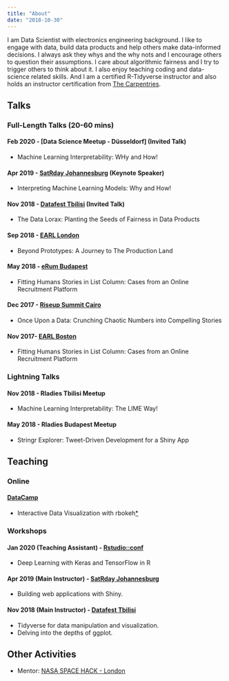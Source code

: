 ```yaml
---
title: "About"
date: "2018-10-30"
---
```



I am Data Scientist with electronics engineering background. I like to engage with data, build data products and help others make data-informed decisions. I always ask they whys and the why nots and I encourage others to question their assumptions. I care about algorithmic fairness and I try to trigger others to think about it. I also enjoy teaching coding and data-science related skills. And I am a certified R-Tidyverse instructor and also holds an instructor certification from [The Carpentries](https://carpentries.org/).

## Talks

### Full-Length Talks (20-60 mins)

#### Feb 2020 - [Data Science Meetup - Düsseldorf] **(Invited Talk)**

- Machine Learning Interpretability: WHy and How!

#### Apr 2019 - [SatRday Johannesburg](https://joburg2019.satrdays.org/) **(Keynote Speaker)**

- Interpreting Machine Learning Models: Why and How!

#### Nov 2018 - [Datafest Tbilisi](https://datafest.ge/agenda-day1.html) **(Invited Talk)**

- The Data Lorax: Planting the Seeds of Fairness in Data Products

#### Sep 2018 - [EARL London](https://earlconf.com/2018/london/)

- Beyond Prototypes: A Journey to The Production Land

#### May 2018 - [eRum Budapest](https://2018.erum.io/)

- Fitting Humans Stories in List Column: Cases from an Online Recruitment Platform

#### Dec 2017 - [Riseup Summit Cairo](https://riseupsummit.com/#/speakers)

- Once Upon a Data: Crunching Chaotic Numbers into Compelling Stories

#### Nov 2017- [EARL Boston](https://earlconf.com/2017/boston/)

- Fitting Humans Stories in List Column: Cases from an Online Recruitment Platform


### Lightning Talks

#### Nov 2018 - Rladies Tbilisi Meetup

- Machine Learning Interpretability: The LIME Way!

#### May 2018 - Rladies Budapest Meetup 

- Stringr Explorer: Tweet-Driven Development for a Shiny App

## Teaching 

### Online 

#### [DataCamp](https://www.datacamp.com)

- Interactive Data Visualization with rbokeh[*](https://www.datacamp.com/courses/interactive-data-visualization-with-rbokeh)

### Workshops

#### Jan 2020 (Teaching Assistant)  - [Rstudio::conf](https://joburg2019.satrdays.org/) 

- Deep Learning with Keras and TensorFlow in R 

#### Apr 2019 (Main Instructor) - [SatRday Johannesburg](https://joburg2019.satrdays.org/) 

- Building web applications with Shiny.

#### Nov 2018 (Main Instructor) - [Datafest Tbilisi](https://datafest.ge/agenda-day2.html) 

- Tidyverse for data manipulation and visualization.
- Delving into the depths of ggplot.

## Other Activities 

- Mentor: [NASA SPACE HACK - London](https://nasaspacehack.splashthat.com/)